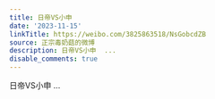 ```yaml
---
title: 日帝VS小申
date: '2023-11-15'
linkTitle: https://weibo.com/3825863518/NsGobcdZB
source: 正宗毒奶菇的微博
description: 日帝VS小申  ...
disable_comments: true
---
```

日帝VS小申  ...